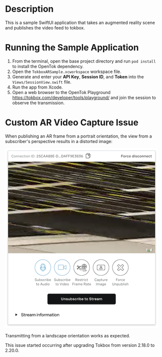 # Description

This is a sample SwiftUI application that takes an augmented reality scene and publishes the video feed to tokbox.

# Running the Sample Application

1. From the terminal, open the base project directory and run `pod install` to install the OpenTok dependency.
2. Open the `TokboxARSample.xcworkspace` workspace file.
3. Generate and enter your **API Key**, **Session ID**, and **Token** into the `Views/SessionView.swift` file.
4. Run the app from Xcode.
5. Open a web browser to the OpenTok Playground https://tokbox.com/developer/tools/playground/ and join the session to observe the transmission.

# Custom AR Video Capture Issue

When publishing an AR frame from a portrait orientation, the view from a subscriber's perspective results in a distorted image:

![Portrait Distortion](portrait-distortion.png)

Transmitting from a landscape orientation works as expected.

This issue started occurring after upgrading Tokbox from version 2.18.0 to 2.20.0.
